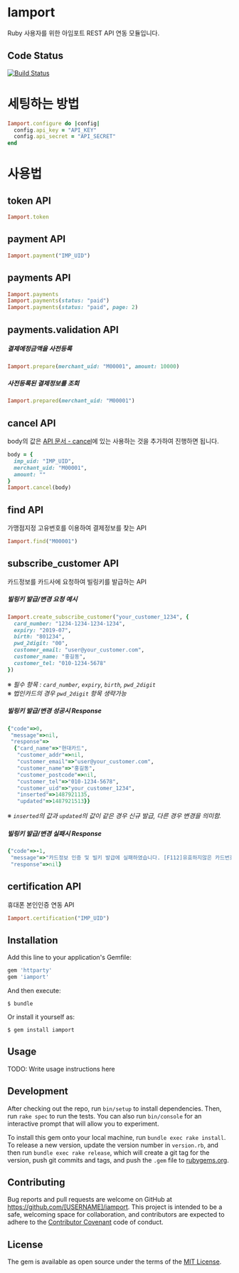 # Iamport

Ruby 사용자를 위한 아임포트 REST API 연동 모듈입니다.

## Code Status

[![Build Status](https://travis-ci.org/iamport/iamport-rest-client-ruby.svg?branch=master)](https://travis-ci.org/iamport/iamport-rest-client-ruby)

# 세팅하는 방법

```ruby
Iamport.configure do |config|
  config.api_key = "API_KEY"
  config.api_secret = "API_SECRET"
end
```

# 사용법
## token API

```ruby
Iamport.token
```

## payment API

```ruby
Iamport.payment("IMP_UID")
```

## payments API

```ruby
Iamport.payments
Iamport.payments(status: "paid")
Iamport.payments(status: "paid", page: 2)
```

## payments.validation API

##### 결제예정금액을 사전등록
```ruby
Iamport.prepare(merchant_uid: "M00001", amount: 10000)
```

##### 사전등록된 결제정보를 조회
```ruby
Iamport.prepared(merchant_uid: "M00001")
```

## cancel API
body의 값은 [API 문서 - cancel](https://api.iamport.kr/#!/payments/cancelPayment)에 있는 사용하는 것을 추가하여 진행하면 됩니다.​

```ruby
body = {
  imp_uid: "IMP_UID",
  merchant_uid: "M00001",
  amount: ""
}
Iamport.cancel(body)
```

## find API
가맹점지정 고유번호를 이용하여 결제정보를 찾는 API

```ruby
Iamport.find("M00001")
```

## subscribe_customer API
카드정보를 카드사에 요청하여 빌링키를 발급하는 API

##### 빌링키 발급/변경 요청 예시

```ruby
Iamport.create_subscribe_customer("your_customer_1234", {
  card_number: "1234-1234-1234-1234",
  expiry: "2019-07",
  birth: "801234",
  pwd_2digit: "00",
  customer_email: "user@your_customer.com",
  customer_name: "홍길동",
  customer_tel: "010-1234-5678"
})
```

&#8251; *필수 항목 : `card_number`, `expiry`, `birth`, `pwd_2digit`*<br />
&#8251; *법인카드의 경우 `pwd_2digit` 항목 생략가능*

##### 빌링키 발급/변경 성공시 Response

```ruby
{"code"=>0,
 "message"=>nil,
 "response"=>
  {"card_name"=>"현대카드",
   "customer_addr"=>nil,
   "customer_email"=>"user@your_customer.com",
   "customer_name"=>"홍길동",
   "customer_postcode"=>nil,
   "customer_tel"=>"010-1234-5678",
   "customer_uid"=>"your_customer_1234",
   "inserted"=>1487921135,
   "updated"=>1487921513}}
```

&#8251; *`inserted`의 값과 `updated`의 값이 같은 경우 신규 발급, 다른 경우 변경을 의미함.*

##### 빌링키 발급/변경 실패시 Response

```ruby
{"code"=>-1,
 "message"=>"카드정보 인증 및 빌키 발급에 실패하였습니다. [F112]유효하지않은 카드번호를 입력하셨습니다. (card_bin 없음)",
 "response"=>nil}
```

## certification API
휴대폰 본인인증 연동 API

```ruby
Iamport.certification("IMP_UID")
```

## Installation

Add this line to your application's Gemfile:

```ruby
gem 'httparty'
gem 'iamport'
```

And then execute:

```shell
$ bundle
```

Or install it yourself as:

```shell
$ gem install iamport
```

## Usage

TODO: Write usage instructions here

## Development

After checking out the repo, run `bin/setup` to install dependencies. Then, run `rake spec` to run the tests. You can also run `bin/console` for an interactive prompt that will allow you to experiment.

To install this gem onto your local machine, run `bundle exec rake install`. To release a new version, update the version number in `version.rb`, and then run `bundle exec rake release`, which will create a git tag for the version, push git commits and tags, and push the `.gem` file to [rubygems.org](https://rubygems.org).

## Contributing

Bug reports and pull requests are welcome on GitHub at https://github.com/[USERNAME]/iamport. This project is intended to be a safe, welcoming space for collaboration, and contributors are expected to adhere to the [Contributor Covenant](contributor-covenant.org) code of conduct.


## License

The gem is available as open source under the terms of the [MIT License](http://opensource.org/licenses/MIT).

